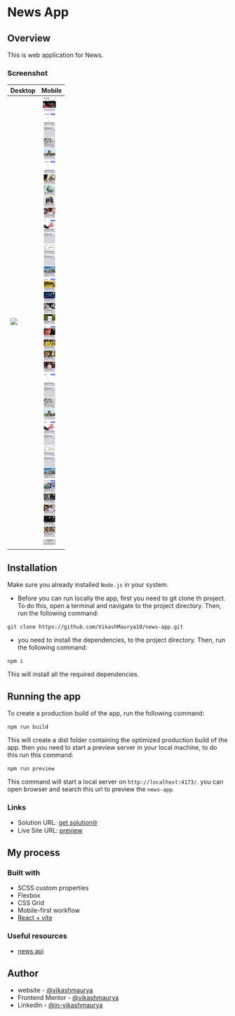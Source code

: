 # News App

## Overview

This is web application for News.

### Screenshot

| Desktop                              | Mobile                              |
| ------------------------------------ | ----------------------------------- |
| ![](./src/assets/images/desktop.png) | ![](./src/assets/images/mobile.png) |

## Installation

Make sure you already installed `Node.js` in your system.

- Before you can run locally the app, first you need to git clone th project. To do this, open a terminal and navigate to the project directory. Then, run the following command:

```
git clone https://github.com/VikashMaurya10/news-app.git

```

- you need to install the dependencies, to the project directory. Then, run the following command:

```
npm i

```

This will install all the required dependencies.

## Running the app

To create a production build of the app, run the following command:

```
npm run build

```

This will create a dist folder containing the optimized production build of the app.
then you need to start a preview server in your local machine, to do this run this command:

```
npm run preview

```

This command will start a local server on `http://localhost:4173/`. you can open browser and search this url to preview the `news-app`.

### Links

- Solution URL: [get solution🌐](https://github.com/VikashMaurya10/news-app)
- Live Site URL: [preview](https://news-app1.vercel.app/)

## My process

### Built with

- SCSS custom properties
- Flexbox
- CSS Grid
- Mobile-first workflow
- [React + vite](https://vitejs.dev/)

### Useful resources

- [news api](https://newsapi.org/)

## Author

- website - [@vikashmaurya](https://github.com/VikashMaurya10/VikashMaurya10)
- Frontend Mentor - [@vikashmaurya](https://www.frontendmentor.io/profile/VikashMaurya10)
- LinkedIn - [@in-vikashmaurya](https://www.linkedin.com/in/in-vikashmaurya)
